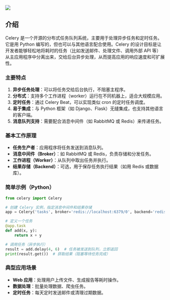 [![](/imgs/ads/lky.png)](https://www.lcayun.com/aff/DECEDOZS)


## 介绍

Celery 是一个开源的分布式任务队列系统，主要用于处理异步任务和定时任务。它是用 Python 编写的，但也可以与其他语言配合使用。Celery 的设计目标是让开发者能够轻松地将耗时的任务（比如发送邮件、处理文件、调用外部 API 等）从主应用程序中分离出来，交给后台异步处理，从而提高应用的响应速度和可扩展性。

### 主要特点
1. **异步任务处理**：可以将任务交给后台执行，不阻塞主程序。
2. **分布式**：支持多个工作进程（worker）运行在不同机器上，适合大规模应用。
3. **定时任务**：通过 Celery Beat，可以实现类似 cron 的定时任务调度。
4. **易于集成**：与 Python 框架（如 Django、Flask）无缝集成，也支持其他语言的客户端。
5. **消息队列支持**：需要配合消息中间件（如 RabbitMQ 或 Redis）来传递任务。

### 基本工作原理
+ **任务生产者**：应用程序将任务发送到消息队列。
+ **消息中间件（Broker）**：如 RabbitMQ 或 Redis，负责存储和分发任务。
+ **工作进程（Worker）**：从队列中取出任务并执行。
+ **结果存储（Backend）**：可选，用于保存任务执行结果（如用 Redis 或数据库）。

### 简单示例（Python）
```python
from celery import Celery

# 创建 Celery 实例，指定消息中间件和结果存储
app = Celery('tasks', broker='redis://localhost:6379/0', backend='redis://localhost:6379/0')

# 定义一个任务
@app.task
def add(x, y):
    return x + y

# 调用任务（异步执行）
result = add.delay(4, 6)  # 任务被发送到队列，立即返回
print(result.get())  # 获取结果（阻塞等待任务完成）
```

### 典型应用场景
+ **Web 应用**：处理用户上传文件、生成报告等耗时操作。
+ **数据处理**：批量处理数据、爬虫任务。
+ **定时任务**：每天定时发送邮件或清理过期数据。

